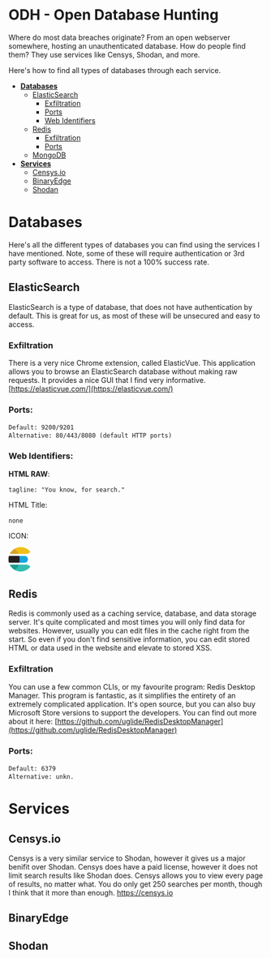 # ODH - Open Database Hunting
Where do most data breaches originate? From an open webserver somewhere, hosting an unauthenticated database. How do people find them? They use services like Censys, Shodan, and more. 

Here's how to find all types of databases through each service.

- **[Databases](#databases)**
  - [ElasticSearch](#elasticsearch)
      - [Exfiltration](#exfiltration)
      - [Ports](#ports) 
      - [Web Identifiers](#webidentifiers)
  - [Redis](#redis)
      - [Exfiltration](#exfiltration-1)
      - [Ports](#ports-1)
  - [MongoDB](#mongodb)
- **[Services](#services)**
  - [Censys.io](#censysio)
  - [BinaryEdge](#binaryedge)
  - [Shodan](#shodan)


# Databases
Here's all the different types of databases you can find using the services I have mentioned. Note, some of these will require authentication or 3rd party software to access. There is not a 100% success rate.
## ElasticSearch
ElasticSearch is a type of database, that does not have authentication by default. This is great for us, as most of these will be unsecured and easy to access.

### Exfiltration
There is a very nice Chrome extension, called ElasticVue. This application allows you to browse an ElasticSearch database without making raw requests. It provides a nice GUI that I find very informative. 
[https://elasticvue.com/](https://elasticvue.com/)

### Ports:
```
Default: 9200/9201
Alternative: 80/443/8080 (default HTTP ports)
```
### Web Identifiers:

**HTML RAW**: 
```
tagline: "You know, for search."
```

HTML Title:
```
none
```

ICON: 

![](icons/elasticsearch/favicon.ico "ElasticSearch Favicon")

## Redis
Redis is commonly used as a caching service, database, and data storage server. It's quite complicated and most times you will only find data for websites. However, usually you can edit files in the cache right from the start. So even if you don't find sensitive information, you can edit stored HTML or data used in the website and elevate to stored XSS.

### Exfiltration
You can use a few common CLIs, or my favourite program: Redis Desktop Manager.
This program is fantastic, as it simplifies the entirety of an extremely complicated application. It's open source, but you can also buy Microsoft Store versions to support the developers. You can find out more about it here:
[https://github.com/uglide/RedisDesktopManager](https://github.com/uglide/RedisDesktopManager)

### Ports:
```
Default: 6379
Alternative: unkn.
```

# Services
## Censys.io
Censys is a very similar service to Shodan, however it gives us a major benifit over Shodan. Censys does have a paid license, however it does not limit search results like Shodan does. Censys allows you to view every page of results, no matter what. You do only get 250 searches per month, though I think that it more than enough.
https://censys.io
## BinaryEdge
## Shodan
